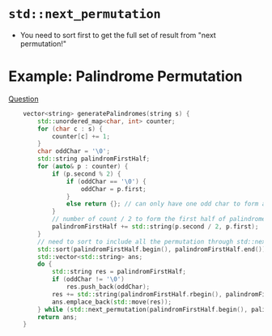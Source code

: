 # `std::next_permutation`
- You need to sort first to get the full set of result from "next permutation!"

# Example: Palindrome Permutation
[Question](https://leetcode.com/problems/palindrome-permutation-ii/)
```cpp
    vector<string> generatePalindromes(string s) {
        std::unordered_map<char, int> counter;
        for (char c : s) {
            counter[c] += 1;
        }
        char oddChar = '\0';
        std::string palindromFirstHalf;
        for (auto& p : counter) {
            if (p.second % 2) {
                if (oddChar == '\0') {
                    oddChar = p.first;
                }
                else return {}; // can only have one odd char to form a palindrome
            }
            // number of count / 2 to form the first half of palindrome
            palindromFirstHalf += std::string(p.second / 2, p.first);
        }
        // need to sort to include all the permutation through std::next_permutation
        std::sort(palindromFirstHalf.begin(), palindromFirstHalf.end());
        std::vector<std::string> ans;
        do {
            std::string res = palindromFirstHalf;
            if (oddChar != '\0')
                res.push_back(oddChar);
            res += std::string(palindromFirstHalf.rbegin(), palindromFirstHalf.rend());
            ans.emplace_back(std::move(res));
        } while (std::next_permutation(palindromFirstHalf.begin(), palindromFirstHalf.end()));
        return ans;
    }
```